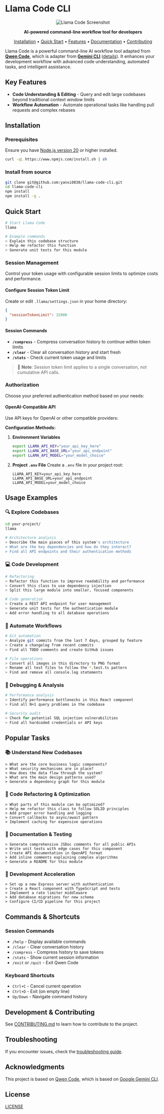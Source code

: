 # Llama Code CLI

<div align="center">

![Llama Code Screenshot](./docs/assets/llama-screenshot.png)

**AI-powered command-line workflow tool for developers**

[Installation](#installation) • [Quick Start](#quick-start) • [Features](#key-features) • [Documentation](./docs/) • [Contributing](./CONTRIBUTING.md)

</div>

Llama Code is a powerful command-line AI workflow tool adapted from [**Qwen Code**](https://github.com/QwenLM/qwen-code/tree/main), which is adapter from [**Gemini CLI**](https://github.com/google-gemini/gemini-cli) ([details](./README.gemini.md)). It enhances your development workflow with advanced code understanding, automated tasks, and intelligent assistance.

## Key Features

- **Code Understanding & Editing** - Query and edit large codebases beyond traditional context window limits
- **Workflow Automation** - Automate operational tasks like handling pull requests and complex rebases

## Installation

### Prerequisites

Ensure you have [Node.js version 20](https://nodejs.org/en/download) or higher installed.

```bash
curl -qL https://www.npmjs.com/install.sh | sh
```

### Install from source

```bash
git clone git@github.com:yanxi0830/llama-code-cli.git
cd llama-code-cli
npm install
npm install -g .
```

## Quick Start

```bash
# Start Llama Code
llama

# Example commands
> Explain this codebase structure
> Help me refactor this function
> Generate unit tests for this module
```

### Session Management

Control your token usage with configurable session limits to optimize costs and performance.

#### Configure Session Token Limit

Create or edit `.llama/settings.json` in your home directory:

```json
{
  "sessionTokenLimit": 32000
}
```

#### Session Commands

- **`/compress`** - Compress conversation history to continue within token limits
- **`/clear`** - Clear all conversation history and start fresh
- **`/stats`** - Check current token usage and limits

> 📝 **Note**: Session token limit applies to a single conversation, not cumulative API calls.

### Authorization

Choose your preferred authentication method based on your needs:

#### OpenAI-Compatible API

Use API keys for OpenAI or other compatible providers:

**Configuration Methods:**

1. **Environment Variables**

   ```bash
   export LLAMA_API_KEY="your_api_key_here"
   export LLAMA_API_BASE_URL="your_api_endpoint"
   export LLAMA_API_MODEL="your_model_choice"
   ```

2. **Project `.env` File**
   Create a `.env` file in your project root:
   ```env
   LLAMA_API_KEY=your_api_key_here
   LLAMA_API_BASE_URL=your_api_endpoint
   LLAMA_API_MODEL=your_model_choice
   ```

## Usage Examples

### 🔍 Explore Codebases

```bash
cd your-project/
llama

# Architecture analysis
> Describe the main pieces of this system's architecture
> What are the key dependencies and how do they interact?
> Find all API endpoints and their authentication methods
```

### 💻 Code Development

```bash
# Refactoring
> Refactor this function to improve readability and performance
> Convert this class to use dependency injection
> Split this large module into smaller, focused components

# Code generation
> Create a REST API endpoint for user management
> Generate unit tests for the authentication module
> Add error handling to all database operations
```

### 🔄 Automate Workflows

```bash
# Git automation
> Analyze git commits from the last 7 days, grouped by feature
> Create a changelog from recent commits
> Find all TODO comments and create GitHub issues

# File operations
> Convert all images in this directory to PNG format
> Rename all test files to follow the *.test.ts pattern
> Find and remove all console.log statements
```

### 🐛 Debugging & Analysis

```bash
# Performance analysis
> Identify performance bottlenecks in this React component
> Find all N+1 query problems in the codebase

# Security audit
> Check for potential SQL injection vulnerabilities
> Find all hardcoded credentials or API keys
```

## Popular Tasks

### 📚 Understand New Codebases

```text
> What are the core business logic components?
> What security mechanisms are in place?
> How does the data flow through the system?
> What are the main design patterns used?
> Generate a dependency graph for this module
```

### 🔨 Code Refactoring & Optimization

```text
> What parts of this module can be optimized?
> Help me refactor this class to follow SOLID principles
> Add proper error handling and logging
> Convert callbacks to async/await pattern
> Implement caching for expensive operations
```

### 📝 Documentation & Testing

```text
> Generate comprehensive JSDoc comments for all public APIs
> Write unit tests with edge cases for this component
> Create API documentation in OpenAPI format
> Add inline comments explaining complex algorithms
> Generate a README for this module
```

### 🚀 Development Acceleration

```text
> Set up a new Express server with authentication
> Create a React component with TypeScript and tests
> Implement a rate limiter middleware
> Add database migrations for new schema
> Configure CI/CD pipeline for this project
```

## Commands & Shortcuts

### Session Commands

- `/help` - Display available commands
- `/clear` - Clear conversation history
- `/compress` - Compress history to save tokens
- `/stats` - Show current session information
- `/exit` or `/quit` - Exit Qwen Code

### Keyboard Shortcuts

- `Ctrl+C` - Cancel current operation
- `Ctrl+D` - Exit (on empty line)
- `Up/Down` - Navigate command history

## Development & Contributing

See [CONTRIBUTING.md](./CONTRIBUTING.md) to learn how to contribute to the project.

## Troubleshooting

If you encounter issues, check the [troubleshooting guide](docs/troubleshooting.md).

## Acknowledgments

This project is based on [Qwen Code](https://github.com/QwenLM/qwen-code/tree/main), which is based on [Google Gemini CLI](https://github.com/google-gemini/gemini-cli).

## License

[LICENSE](./LICENSE)
